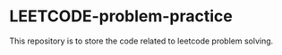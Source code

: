 # LEETCODE-problem-practice
This repository is to store the code related to leetcode problem solving.
